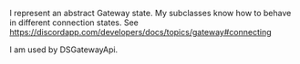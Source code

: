 I represent an abstract Gateway state.
My subclasses know how to behave in different connection states.
See https://discordapp.com/developers/docs/topics/gateway#connecting

I am used by DSGatewayApi.
